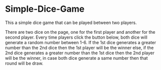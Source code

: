 # Simple-Dice-Game
 This a simple dice game that can be played between two players.
 
 There are two dice on the page, one for the first player and another for the second player. Every time players click the button below, both 
 dice will generate a random number between 1-6. If the 1st dice generates a greater number than the 2nd dice then the 1st player will be 
 the winner else, if the 2nd dice generates a greater number than the 1st dice then the 2nd player will be the winner, in case both dice 
 generate a same number then that round will be draw.
